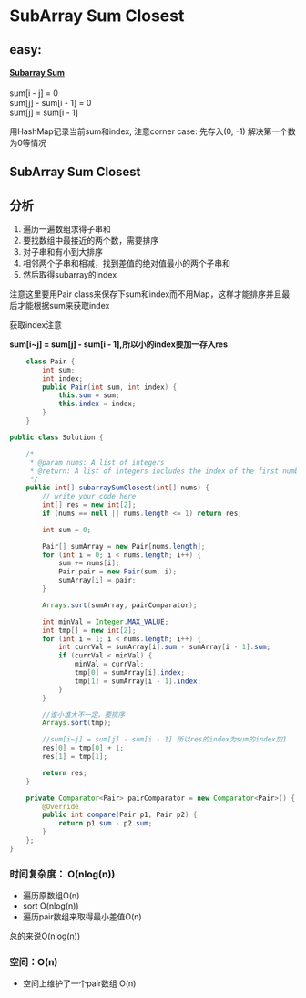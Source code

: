 # SubArray Sum Closest

## easy:

#### [Subarray Sum](http://www.lintcode.com/en/problem/subarray-sum/#)

sum\[i - j\] = 0  
sum\[j\] - sum\[i - 1\] = 0  
sum\[j\] = sum\[i - 1\]

用HashMap记录当前sum和index, 注意corner case: 先存入\(0, -1\) 解决第一个数为0等情况

## SubArray Sum Closest

## 分析

1. 遍历一遍数组求得子串和
2. 要找数组中最接近的两个数，需要排序
3. 对子串和有小到大排序
4. 相邻两个子串和相减，找到差值的绝对值最小的两个子串和
5. 然后取得subarray的index

注意这里要用Pair class来保存下sum和index而不用Map，这样才能排序并且最后才能根据sum来获取index

获取index注意

**sum\[i~j\] = sum\[j\] - sum\[i - 1\],所以小的index要加一存入res**

```java
    class Pair {
        int sum;
        int index;
        public Pair(int sum, int index) {
            this.sum = sum;
            this.index = index;
        }
    }

public class Solution {

    /*
     * @param nums: A list of integers
     * @return: A list of integers includes the index of the first number and the index of the last number
     */
    public int[] subarraySumClosest(int[] nums) {
        // write your code here
        int[] res = new int[2];
        if (nums == null || nums.length <= 1) return res;

        int sum = 0;

        Pair[] sumArray = new Pair[nums.length];
        for (int i = 0; i < nums.length; i++) {
            sum += nums[i];
            Pair pair = new Pair(sum, i);
            sumArray[i] = pair;
        }

        Arrays.sort(sumArray, pairComparator);

        int minVal = Integer.MAX_VALUE;
        int tmp[] = new int[2];
        for (int i = 1; i < nums.length; i++) {
            int currVal = sumArray[i].sum - sumArray[i - 1].sum;
            if (currVal < minVal) {
                minVal = currVal;
                tmp[0] = sumArray[i].index;
                tmp[1] = sumArray[i - 1].index;
            }
        }

        //谁小谁大不一定，要排序
        Arrays.sort(tmp);

        //sum[i~j] = sum[j] - sum[i - 1] 所以res的index为sum的index加1
        res[0] = tmp[0] + 1;
        res[1] = tmp[1];

        return res;
    }

    private Comparator<Pair> pairComparator = new Comparator<Pair>() {
        @Override
        public int compare(Pair p1, Pair p2) {
            return p1.sum - p2.sum;
        }
    }; 
}
```

### 时间复杂度： O\(nlog\(n\)\)

* 遍历原数组O\(n\)
* sort O\(nlog\(n\)\)
* 遍历pair数组来取得最小差值O\(n\)

总的来说O\(nlog\(n\)\)

### 空间：O\(n\)

* 空间上维护了一个pair数组 O\(n\)



